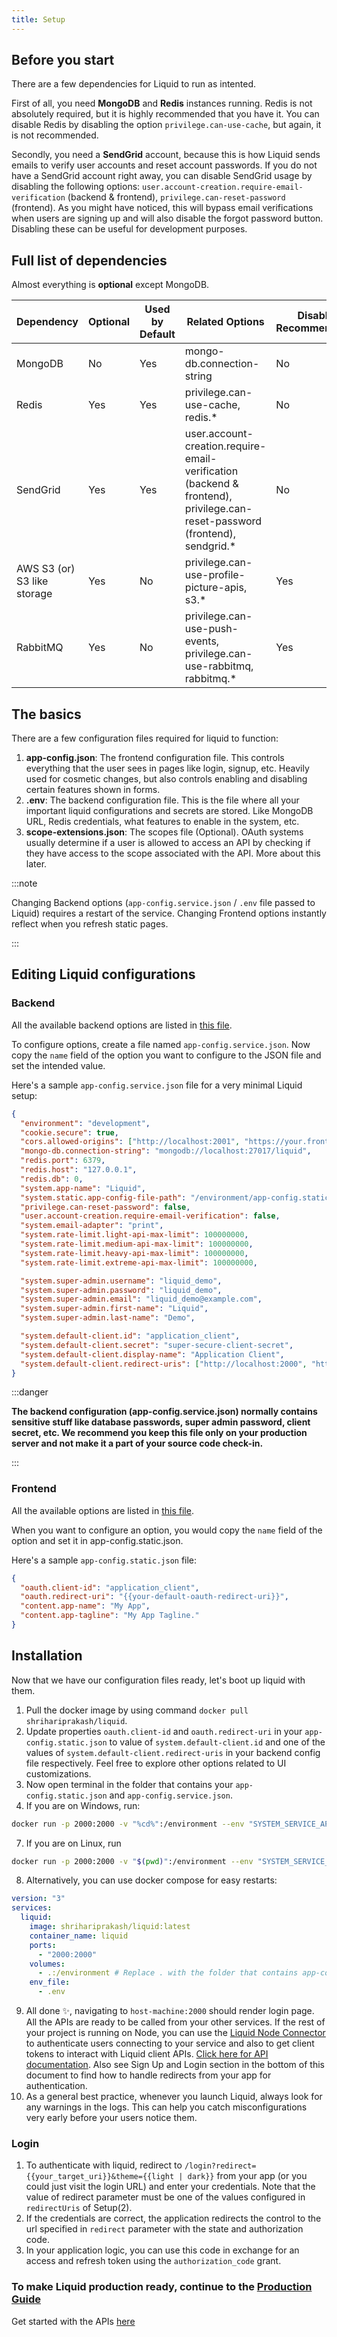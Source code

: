 ```yaml
---
title: Setup
---
```


## Before you start

There are a few dependencies for Liquid to run as intented.

First of all, you need **MongoDB** and **Redis** instances running. Redis is not absolutely required, but it is highly recommended that you have it. You can disable Redis by disabling the option `privilege.can-use-cache`, but again, it is not recommended.

Secondly, you need a **SendGrid** account, because this is how Liquid sends emails to verify user accounts and reset account passwords. If you do not have a SendGrid account right away, you can disable SendGrid usage by disabling the following options: `user.account-creation.require-email-verification` (backend & frontend), `privilege.can-reset-password` (frontend). As you might have noticed, this will bypass email verifications when users are signing up and will also disable the forgot password button. Disabling these can be useful for development purposes.

## Full list of dependencies

Almost everything is **optional** except MongoDB.

| Dependency                  | Optional | Used by Default | Related Options                                                                                                             | Disable Recommended? |
| --------------------------- | -------- | --------------- | --------------------------------------------------------------------------------------------------------------------------- | -------------------- |
| MongoDB                     | No       | Yes             | mongo-db.connection-string                                                                                                  | No                   |
| Redis                       | Yes      | Yes             | privilege.can-use-cache, redis.\*                                                                                           | No                   |
| SendGrid                    | Yes      | Yes             | user.account-creation.require-email-verification (backend & frontend), privilege.can-reset-password (frontend), sendgrid.\* | No                   |
| AWS S3 (or) S3 like storage | Yes      | No              | privilege.can-use-profile-picture-apis, s3.\*                                                                               | Yes                  |
| RabbitMQ                    | Yes      | No              | privilege.can-use-push-events, privilege.can-use-rabbitmq, rabbitmq.\*                                                      | Yes                  |

## The basics

There are a few configuration files required for liquid to function:

1. **app-config.json**: The frontend configuration file. This controls everything that the user sees in pages like login, signup, etc. Heavily used for cosmetic changes, but also controls enabling and disabling certain features shown in forms.
2. **.env**: The backend configuration file. This is the file where all your important liquid configurations and secrets are stored. Like MongoDB URL, Redis credentials, what features to enable in the system, etc.
3. **scope-extensions.json**: The scopes file (Optional). OAuth systems usually determine if a user is allowed to access an API by checking if they have access to the scope associated with the API. More about this later.

:::note

Changing Backend options (`app-config.service.json` / `.env` file passed to Liquid) requires a restart of the service. Changing Frontend options instantly reflect when you refresh static pages.

:::

## Editing Liquid configurations

### Backend

All the available backend options are listed in [this file](https://github.com/shrihari-prakash/liquid/blob/main/src/service/configuration/options.json).

To configure options, create a file named `app-config.service.json`. Now copy the `name` field of the option you want to configure to the JSON file and set the intended value.

Here's a sample `app-config.service.json` file for a very minimal Liquid setup:

```json
{
  "environment": "development",
  "cookie.secure": true,
  "cors.allowed-origins": ["http://localhost:2001", "https://your.frontend.origin"],
  "mongo-db.connection-string": "mongodb://localhost:27017/liquid",
  "redis.port": 6379,
  "redis.host": "127.0.0.1",
  "redis.db": 0,
  "system.app-name": "Liquid",
  "system.static.app-config-file-path": "/environment/app-config.static.json",
  "privilege.can-reset-password": false,
  "user.account-creation.require-email-verification": false,
  "system.email-adapter": "print",
  "system.rate-limit.light-api-max-limit": 100000000,
  "system.rate-limit.medium-api-max-limit": 100000000,
  "system.rate-limit.heavy-api-max-limit": 100000000,
  "system.rate-limit.extreme-api-max-limit": 100000000,

  "system.super-admin.username": "liquid_demo",
  "system.super-admin.password": "liquid_demo",
  "system.super-admin.email": "liquid_demo@example.com",
  "system.super-admin.first-name": "Liquid",
  "system.super-admin.last-name": "Demo",

  "system.default-client.id": "application_client",
  "system.default-client.secret": "super-secure-client-secret",
  "system.default-client.display-name": "Application Client",
  "system.default-client.redirect-uris": ["http://localhost:2000", "http://localhost:2001"]
}

```

:::danger

**The backend configuration (app-config.service.json) normally contains sensitive stuff like database passwords, super admin password, client secret, etc. We recommend you keep this file only on your production server and not make it a part of your source code check-in.**

:::

### Frontend

All the available options are listed in [this file](https://github.com/shrihari-prakash/liquid/blob/main/src/public/configuration/options.json).

When you want to configure an option, you would copy the `name` field of the option and set it in app-config.static.json.

Here's a sample `app-config.static.json` file:

```json
{
  "oauth.client-id": "application_client",
  "oauth.redirect-uri": "{{your-default-oauth-redirect-uri}}",
  "content.app-name": "My App",
  "content.app-tagline": "My App Tagline."
}
```

## Installation

Now that we have our configuration files ready, let's boot up liquid with them.

1. Pull the docker image by using command `docker pull shrihariprakash/liquid`.
2. Update properties `oauth.client-id` and `oauth.redirect-uri` in your `app-config.static.json` to value of `system.default-client.id` and one of the values of `system.default-client.redirect-uris` in your backend config file respectively. Feel free to explore other options related to UI customizations.
3. Now open terminal in the folder that contains your `app-config.static.json` and `app-config.service.json`.
4. If you are on Windows, run:

```bash
docker run -p 2000:2000 -v "%cd%":/environment --env "SYSTEM_SERVICE_APP_CONFIG_FILE_PATH=/environment/app-config.service.json" --name liquid -itd shrihariprakash/liquid:latest
```

7. If you are on Linux, run

```bash
docker run -p 2000:2000 -v "$(pwd)":/environment --env "SYSTEM_SERVICE_APP_CONFIG_FILE_PATH=/environment/app-config.service.json" --name liquid -itd shrihariprakash/liquid:latest
```

8. Alternatively, you can use docker compose for easy restarts:

```yaml
version: "3"
services:
  liquid:
    image: shrihariprakash/liquid:latest
    container_name: liquid
    ports:
      - "2000:2000"
    volumes:
      - .:/environment # Replace . with the folder that contains app-config.json and .env
    env_file:
      - .env
```

9. All done ✨, navigating to `host-machine:2000` should render login page. All the APIs are ready to be called from your other services. If the rest of your project is running on Node, you can use the [Liquid Node Connector](https://www.npmjs.com/package/liquid-node-connector) to authenticate users connecting to your service and also to get client tokens to interact with Liquid client APIs. [Click here for API documentation](/api-documentation/API-Documentation-OAuth-2.0). Also see Sign Up and Login section in the bottom of this document to find how to handle redirects from your app for authentication.
10. As a general best practice, whenever you launch Liquid, always look for any warnings in the logs. This can help you catch misconfigurations very early before your users notice them.

### Login

1. To authenticate with liquid, redirect to `/login?redirect={{your_target_uri}}&theme={{light | dark}}` from your app (or you could just visit the login URL) and enter your credentials. Note that the value of redirect parameter must be one of the values configured in `redirectUris` of Setup(2).
2. If the credentials are correct, the application redirects the control to the url specified in `redirect` parameter with the state and authorization code.
3. In your application logic, you can use this code in exchange for an access and refresh token using the `authorization_code` grant.

### To make Liquid production ready, continue to the [Production Guide](/Making-Liquid-Production-Ready)

Get started with the APIs [here](/api-documentation/API-Documentation-OAuth-2.0)